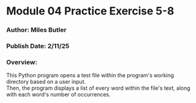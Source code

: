 # Module 04 Practice Exercise 5-8

### Author: Miles Butler

### Publish Date: 2/11/25

### Overview:
This Python program opens a test file within the program's working directory based on a user input.  
Then, the program displays a list of every word within the file's text, along with each word's number of occurrences.
